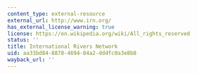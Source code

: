 ```yaml
---
content_type: external-resource
external_url: http://www.irn.org/
has_external_license_warning: true
license: https://en.wikipedia.org/wiki/All_rights_reserved
status: ''
title: International Rivers Network
uid: aa33bd84-8878-4694-84a2-dddfc0a3e8b8
wayback_url: ''
---
```

